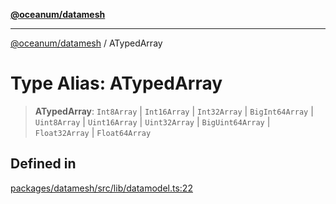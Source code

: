 [**@oceanum/datamesh**](../README.md)

***

[@oceanum/datamesh](../README.md) / ATypedArray

# Type Alias: ATypedArray

> **ATypedArray**: `Int8Array` \| `Int16Array` \| `Int32Array` \| `BigInt64Array` \| `Uint8Array` \| `Uint16Array` \| `Uint32Array` \| `BigUint64Array` \| `Float32Array` \| `Float64Array`

## Defined in

[packages/datamesh/src/lib/datamodel.ts:22](https://github.com/oceanum-io/oceanum-js/blob/b819c1f297a41b7ce9644bbdd1734c693df7b2fd/packages/datamesh/src/lib/datamodel.ts#L22)

